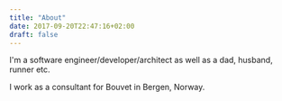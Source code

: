 ```yaml
---
title: "About"
date: 2017-09-20T22:47:16+02:00
draft: false
---
```


I'm a software engineer/developer/architect as well as a dad, husband, runner etc.

I work as a consultant for Bouvet in Bergen, Norway.